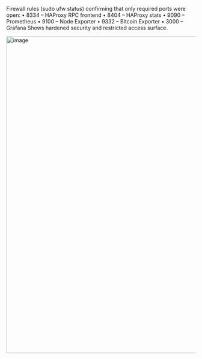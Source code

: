 Firewall rules (sudo ufw status) confirming that only required ports were open:
	•	8334 – HAProxy RPC frontend
	•	8404 – HAProxy stats
	•	9090 – Prometheus
	•	9100 – Node Exporter
	•	9332 – Bitcoin Exporter
	•	3000 – Grafana
Shows hardened security and restricted access surface.


<img width="1134" height="843" alt="image" src="https://github.com/user-attachments/assets/31bb4925-2048-46ef-a65a-f7fd67a259ff" />
